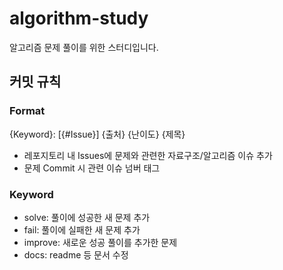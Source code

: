 # algorithm-study
알고리즘 문제 풀이를 위한 스터디입니다.

## 커밋 규칙
### Format
{Keyword}: [{#Issue}] {출처} {난이도} {제목}
- 레포지토리 내 Issues에 문제와 관련한 자료구조/알고리즘 이슈 추가
- 문제 Commit 시 관련 이슈 넘버 태그

### Keyword
- solve: 풀이에 성공한 새 문제 추가
- fail: 풀이에 실패한 새 문제 추가
- improve: 새로운 성공 풀이를 추가한 문제
- docs: readme 등 문서 수정
